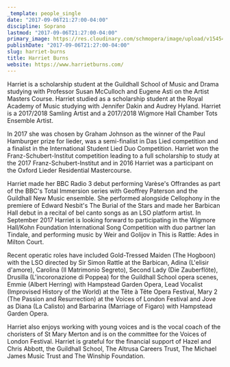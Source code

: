 ```yaml
---
_template: people_single
date: "2017-09-06T21:27:00-04:00"
discipline: Soprano
lastmod: "2017-09-06T21:27:00-04:00"
primary_image: https://res.cloudinary.com/schmopera/image/upload/v1545409169/media/webhook-uploads/1504747571684/image.jpg.jpg
publishDate: "2017-09-06T21:27:00-04:00"
slug: harriet-burns
title: Harriet Burns
website: https://www.harrietburns.com/
---
```


Harriet is a scholarship student at the Guildhall School of Music and Drama studying with Professor Susan McCulloch and Eugene Asti on the Artist Masters Course. Harriet studied as a scholarship student at the Royal Academy of Music studying with Jennifer Dakin and Audrey Hyland. Harriet is a 2017/2018 Samling Artist and a 2017/2018 Wigmore Hall Chamber Tots Ensemble Artist.
 
In 2017 she was chosen by Graham Johnson as the winner of the Paul Hamburger prize for lieder, was a semi-finalist in Das Lied competition and a finalist in the International Student Lied Duo Competition. Harriet won the Franz-Schubert-Institut competition leading to a full scholarship to study at the 2017 Franz-Schubert-Institut and in 2016 Harriet was a participant on the Oxford Lieder Residential Mastercourse.
 
 
Harriet made her BBC Radio 3 debut performing Varèse's Offrandes as part of the BBC's Total Immersion series with Geoffrey Paterson and the Guildhall New Music ensemble. She performed alongside Cellophony in the premiere of Edward Nesbit's The Burial of the Stars and made her Barbican Hall debut in a recital of bel canto songs as an LSO platform artist. In September 2017 Harriet is looking forward to participating in the Wigmore Hall/Kohn Foundation International Song Competition with duo partner Ian Tindale, and performing music by Weir and Golijov in This is Rattle: Ades in Milton Court.
 
 
Recent operatic roles have included Gold-Tressed Maiden (The Hogboon) with the LSO directed by Sir Simon Rattle at the Barbican, Adina (L'elisir d'amore), Carolina (Il Matrimonio Segreto), Second Lady (Die Zauberflöte), Drusilla (L'incoronazione di Poppea) for the Guildhall School opera scenes, Emmie (Albert Herring) with Hampstead Garden Opera, Lead Vocalist (Improvised History of the World) at the Tête à Tête Opera Festival, Mary 2 (The Passion and Resurrection) at the Voices of London Festival and Jove as Diana (La Calisto) and Barbarina (Marriage of Figaro) with Hampstead Garden Opera.
 
Harriet also enjoys working with young voices and is the vocal coach of the choristers of St Mary Merton and is on the committee for the Voices of London Festival. 
Harriet is grateful for the financial support of Hazel and Chris Abbott, the Guildhall School, The Altrusa Careers Trust, The Michael James Music Trust and The Winship Foundation. 
